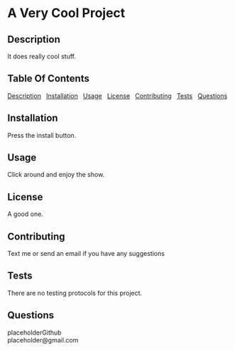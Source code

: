 <h1>A Very Cool Project</h1>
    <h2 id="Description">Description</h2>
    It does really cool stuff.
    <h2>Table Of Contents</h2>
    <a href ="#Description">Description</a> &nbsp
    <a href ="#Installation">Installation</a> &nbsp
    <a href ="#Usage">Usage</a> &nbsp
    <a href ="#License">License</a> &nbsp
    <a href ="#Contributing">Contributing</a> &nbsp 
    <a href ="#Tests">Tests</a> &nbsp
    <a href ="#Questions">Questions</a> &nbsp
    <h2 id="Installation">Installation</h2>
    Press the install button.
    <h2 id="Usage">Usage</h2>
    Click around and enjoy the show.
    <h2 id="License">License</h2>
    A good one.
    <h2 id="Contributing">Contributing</h2>
    Text me or send an email if you have any suggestions
    <h2 id="Tests">Tests</h2>
    There are no testing protocols for this project.
    <h2 id="Questions">Questions</h2>
    placeholderGithub<br>
    placeholder@gmail.com    
    